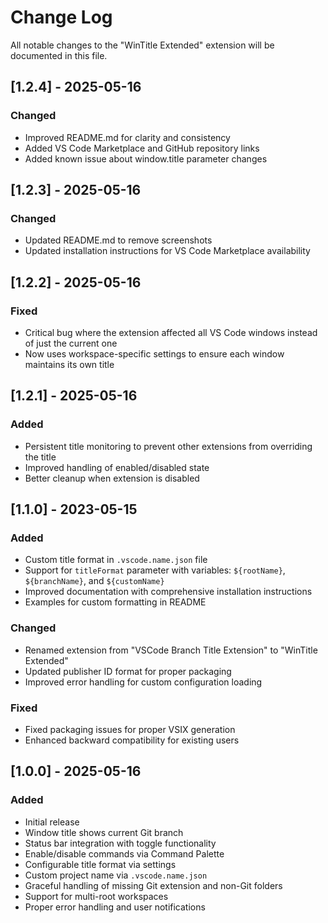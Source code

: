 # Change Log

All notable changes to the "WinTitle Extended" extension will be documented in this file.

## [1.2.4] - 2025-05-16

### Changed
- Improved README.md for clarity and consistency
- Added VS Code Marketplace and GitHub repository links
- Added known issue about window.title parameter changes

## [1.2.3] - 2025-05-16

### Changed
- Updated README.md to remove screenshots
- Updated installation instructions for VS Code Marketplace availability

## [1.2.2] - 2025-05-16

### Fixed
- Critical bug where the extension affected all VS Code windows instead of just the current one
- Now uses workspace-specific settings to ensure each window maintains its own title

## [1.2.1] - 2025-05-16

### Added
- Persistent title monitoring to prevent other extensions from overriding the title
- Improved handling of enabled/disabled state
- Better cleanup when extension is disabled

## [1.1.0] - 2023-05-15

### Added
- Custom title format in `.vscode.name.json` file
- Support for `titleFormat` parameter with variables: `${rootName}`, `${branchName}`, and `${customName}`
- Improved documentation with comprehensive installation instructions
- Examples for custom formatting in README

### Changed
- Renamed extension from "VSCode Branch Title Extension" to "WinTitle Extended"
- Updated publisher ID format for proper packaging
- Improved error handling for custom configuration loading

### Fixed
- Fixed packaging issues for proper VSIX generation
- Enhanced backward compatibility for existing users

## [1.0.0] - 2025-05-16

### Added
- Initial release
- Window title shows current Git branch
- Status bar integration with toggle functionality
- Enable/disable commands via Command Palette
- Configurable title format via settings
- Custom project name via `.vscode.name.json`
- Graceful handling of missing Git extension and non-Git folders
- Support for multi-root workspaces
- Proper error handling and user notifications
